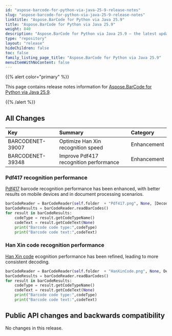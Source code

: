 ```yaml
---
id: "aspose-barcode-for-python-via-java-25-9-release-notes"
slug: "aspose-barcode-for-python-via-java-25-9-release-notes"
linktitle: "Aspose.BarCode for Python via Java 25.9"
title: "Aspose.BarCode for Python via Java 25.9"
weight: 840
description: "Aspose.BarCode for Python via Java 25.9 – the latest updates and fixes."
type: "repository"
layout: "release"
hideChildren: false
toc: false
family_listing_page_title: "Aspose.BarCode for Python via Java 25.9"
menuItemWithNoContent: false
---
```


{{% alert color="primary" %}} 

This page contains release notes information for [Aspose.BarCode for Python via Java 25.9](https://releases.aspose.com/barcode/python-java/new-releases/aspose.barcode-for-python-via-java-25.9/).

{{% /alert %}} 
## **All Changes**

| **Key**          | **Summary**                                                 | **Category** |
|:-----------------|:------------------------------------------------------------|:-------------|
| BARCODENET-39007   | Optimize Han Xin recognition speed        | Enhancement  |
| BARCODENET-39348   | Improve Pdf417 recognition performance    | Enhancement  |

### Pdf417 recognition performance

[Pdf417](https://en.wikipedia.org/wiki/PDF417) barcode recognition performance has been enhanced, with better results on mobile devices and in document processing scenarios.

```python
barCodeReader = BarCodeReader(self.folder  + "Pdf417.png", None, [DecodeType.PDF_417, DecodeType.COMPACT_PDF_417])
barCodeResults = barCodeReader.readBarCodes()
for result in barCodeResults:
    codeType = result.getCodeTypeName()
    codeText = result.getCodeText(None)
    print("Barcode code type:",codeType)
    print("Barcode code text:",codeText)
```

### Han Xin code recognition performance

[Han Xin code](https://en.wikipedia.org/wiki/Han_Xin_code) ecognition performance has been refined, leading to more consistent decoding.

```python
barCodeReader = BarCodeReader(self.folder  + "HanXinCode.png", None, DecodeType.HAN_XIN)
barCodeResults = barCodeReader.readBarCodes()
for result in barCodeResults:
    codeType = result.getCodeTypeName()
    codeText = result.getCodeText(None)
    print("Barcode code type:",codeType)
    print("Barcode code text:",codeText)
```

## Public API changes and backwards compatibility

No changes in this release.